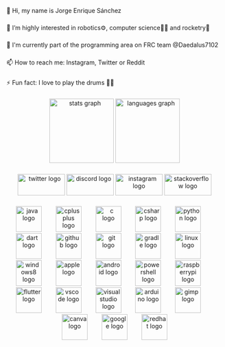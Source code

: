 <p align="left">👋 Hi, my name is Jorge Enrique Sánchez</p>

###

<p align="left">👀 I’m highly interested in robotics⚙️, computer science👨‍💻 and rocketry🚀</p>

###

<p align="left">🤝 I'm currently part of the programming area on FRC team @Daedalus7102</p>

###

<p align="left">📫 How to reach me: Instagram, Twitter or Reddit</p>

###

<p align="left">⚡ Fun fact: I love to play the drums 🥁🤘</p>

###

<div align="center">
  <img src="https://github-readme-stats.vercel.app/api?username=Jorge-Sanchezz&hide_title=false&hide_rank=false&show_icons=true&include_all_commits=true&count_private=true&disable_animations=false&theme=dark&locale=en&hide_border=true&order=1" height="150" alt="stats graph"  />
  <img src="https://github-readme-stats.vercel.app/api/top-langs?username=Jorge-Sanchezz&locale=en&hide_title=false&layout=compact&card_width=320&langs_count=5&theme=dark&hide_border=true&order=2" height="150" alt="languages graph"  />
</div>

###

<div align="center">
  <img src="https://raw.githubusercontent.com/maurodesouza/profile-readme-generator/master/src/assets/icons/social/twitter/default.svg" width="110" height="50" alt="twitter logo"  />
  <img src="https://raw.githubusercontent.com/maurodesouza/profile-readme-generator/master/src/assets/icons/social/discord/default.svg" width="110" height="50" alt="discord logo"  />
  <img src="https://raw.githubusercontent.com/maurodesouza/profile-readme-generator/master/src/assets/icons/social/instagram/default.svg" width="110" height="50" alt="instagram logo"  />
  <img src="https://raw.githubusercontent.com/maurodesouza/profile-readme-generator/master/src/assets/icons/social/stackoverflow/default.svg" width="110" height="50" alt="stackoverflow logo"  />
</div>

###

<div align="center">
  <img src="https://cdn.jsdelivr.net/gh/devicons/devicon/icons/java/java-original.svg" height="60" alt="java logo"  />
  <img width="25" />
  <img src="https://cdn.jsdelivr.net/gh/devicons/devicon/icons/cplusplus/cplusplus-original.svg" height="60" alt="cplusplus logo"  />
  <img width="25" />
  <img src="https://cdn.jsdelivr.net/gh/devicons/devicon/icons/c/c-original.svg" height="60" alt="c logo"  />
  <img width="25" />
  <img src="https://cdn.jsdelivr.net/gh/devicons/devicon/icons/csharp/csharp-original.svg" height="60" alt="csharp logo"  />
  <img width="25" />
  <img src="https://cdn.jsdelivr.net/gh/devicons/devicon/icons/python/python-original.svg" height="60" alt="python logo"  />
  <img width="25" />
  <img src="https://cdn.jsdelivr.net/gh/devicons/devicon/icons/dart/dart-original.svg" height="60" alt="dart logo"  />
  <img width="25" />
  <img src="https://skillicons.dev/icons?i=github" height="60" alt="github logo"  />
  <img width="25" />
  <img src="https://skillicons.dev/icons?i=git" height="60" alt="git logo"  />
  <img width="25" />
  <img src="https://skillicons.dev/icons?i=gradle" height="60" alt="gradle logo"  />
  <img width="25" />
  <img src="https://skillicons.dev/icons?i=linux" height="60" alt="linux logo"  />
  <img width="25" />
  <img src="https://cdn.jsdelivr.net/gh/devicons/devicon/icons/windows8/windows8-original.svg" height="60" alt="windows8 logo"  />
  <img width="25" />
  <img src="https://img.shields.io/badge/Apple-000000?logo=apple&logoColor=white&style=for-the-badge" height="60" alt="apple logo"  />
  <img width="25" />
  <img src="https://cdn.simpleicons.org/android/3DDC84" height="60" alt="android logo"  />
  <img width="25" />
  <img src="https://skillicons.dev/icons?i=powershell" height="60" alt="powershell logo"  />
  <img width="25" />
  <img src="https://skillicons.dev/icons?i=raspberrypi" height="60" alt="raspberrypi logo"  />
  <img width="25" />
  <img src="https://cdn.simpleicons.org/flutter/02569B" height="60" alt="flutter logo"  />
  <img width="25" />
  <img src="https://skillicons.dev/icons?i=vscode" height="60" alt="vscode logo"  />
  <img width="25" />
  <img src="https://skillicons.dev/icons?i=visualstudio" height="60" alt="visualstudio logo"  />
  <img width="25" />
  <img src="https://cdn.simpleicons.org/arduino/00979D" height="60" alt="arduino logo"  />
  <img width="25" />
  <img src="https://cdn.simpleicons.org/gimp/5C5543" height="60" alt="gimp logo"  />
  <img width="25" />
  <img src="https://cdn.jsdelivr.net/gh/devicons/devicon/icons/canva/canva-original.svg" height="60" alt="canva logo"  />
  <img width="25" />
  <img src="https://cdn.simpleicons.org/google/4285F4" height="60" alt="google logo"  />
  <img width="25" />
  <img src="https://cdn.simpleicons.org/redhat/EE0000" height="60" alt="redhat logo"  />
</div>

###
